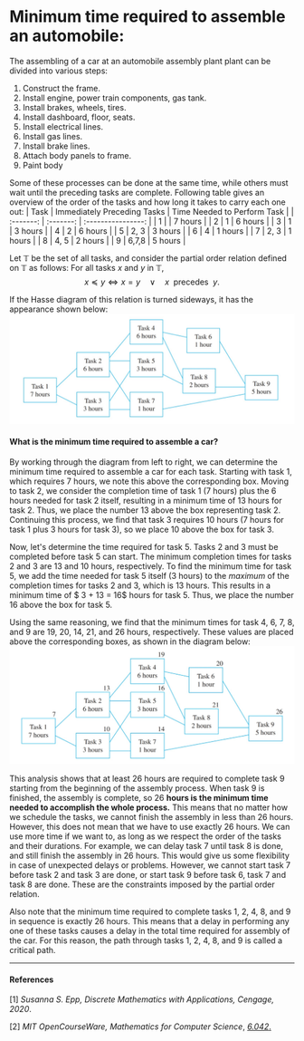 #  Minimum time required to assemble an automobile:
The assembling of a car at an automobile assembly plant plant can be divided into various steps:
1. Construct the frame.
2. Install engine, power train components, gas tank.
3. Install brakes, wheels, tires.
4. Install dashboard, floor, seats.
5. Install electrical lines.
6. Install gas lines.
7. Install brake lines.
8. Attach body panels to frame.
9. Paint body

Some of these processes can be done at the same time, while others must wait until the preceding tasks are complete. Following table gives an overview of the order of the tasks and how long it takes to carry each one out:
| Task | Immediately Preceding Tasks | Time Needed to Perform Task |
| :-------: | :-------: | :----------------: |
|   1       |           |     7 hours        |
|   2       |   1       |     6 hours        |
|   3       |   1       |     3 hours        |
|   4       |   2       |     6 hours        |
|   5       |   2, 3    |     3 hours        |
|   6       |   4       |     1 hours        |
|   7       |   2, 3    |     1 hours        |
|   8       |   4, 5    |     2 hours        |
|   9       |   6,7,8   |     5 hours        |



Let $\mathbb{T}$ be the set of all tasks, and consider the partial order relation defined on $\mathbb{T}$ as follows: For all tasks $x$ and $y$ in $\mathbb{T}$,
$$x \preceq y \iff x = y \quad \vee \quad  x \enspace \text{precedes} \enspace y.$$

If the Hasse diagram of this relation is turned sideways, it has the appearance shown below:
![Task Diagram](task_diagram.jpeg)




#### What is the minimum time required to assemble a car? 
By working through the diagram from left to right, we can determine the minimum time required to assemble a car for each task. Starting with task $1$, which requires $7$ hours, we note this above the corresponding box. Moving to task $2$, we consider the completion time of task $1$ ($7$ hours) plus the $6$ hours needed for task $2$ itself, resulting in a minimum time of $13$ hours for task 2. Thus, we place the number $13$ above the box representing task $2$. Continuing this process, we find that task $3$ requires $10$ hours ($7$ hours for task $1$ plus $3$ hours for task $3$), so we place $10$ above the box for task $3$.


Now, let's determine the time required for task $5$. Tasks $2$ and $3$ must be completed before task $5$ can start. The minimum completion times for tasks $2$ and $3$ are $13$ and $10$ hours, respectively. To find the minimum time for task $5$, we add the time needed for task $5$ itself ($3$ hours) to the _maximum_ of the completion times for tasks $2$ and $3$, which is $13$ hours. This results in a minimum time of $ 3 + 13 = 16$ hours for task $5$. Thus, we place the number $16$ above the box for task $5$.


Using the same reasoning, we find that the minimum times for task $4$, $6$, $7$, $8$, and $9$ are $19$, $20$, $14$, $21$, and $26$ hours, respectively. These values are placed above the corresponding boxes, as shown in the diagram below:
![Task Diagram with time for each task](task_diagram_time.jpeg)



This analysis shows that at least $26$ hours are required to complete task $9$ starting from the
beginning of the assembly process. When task $9$ is finished, the assembly is complete, so
$26$ **hours is the minimum time needed to accomplish the whole process.** This means that no matter how we schedule the tasks, we cannot finish the assembly in less than $26$ hours. However, this does not mean that we have to use exactly $26$ hours. We can use more time if we want to, as long as we respect the order of the tasks and their durations. For example, we can delay task $7$ until task $8$ is done, and still finish the assembly in $26$ hours. This would give us some flexibility in case of unexpected delays or problems. However, we cannot start task $7$ before task $2$ and task $3$ are done, or start task $9$ before task $6$, task $7$ and task $8$ are done. These are the constraints imposed by the partial order relation.

Also note that the minimum time required to complete tasks $1$, $2$, $4$, $8$, and $9$ in sequence is
exactly $26$ hours. This means that a delay in performing any one of these tasks causes a
delay in the total time required for assembly of the car. For this reason, the path through
tasks $1$, $2$, $4$, $8$, and $9$ is called a critical path.


***
#### References

[1] _Susanna S. Epp, Discrete Mathematics with Applications, Cengage, 2020_.

[2] _MIT OpenCourseWare, Mathematics for Computer Science_, [_6.042_.](https://ocw.mit.edu/courses/electrical-engineering-and-computer-science/6-042j-mathematics-for-computer-science-fall-2010/ "Go to MIT OCW 6.042")

